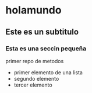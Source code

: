 # holamundo
## Este es un subtitulo
### Esta es una seccin pequeña
primer repo de metodos

* primer elemento de una lista
* segundo elemento
* tercer elemento
